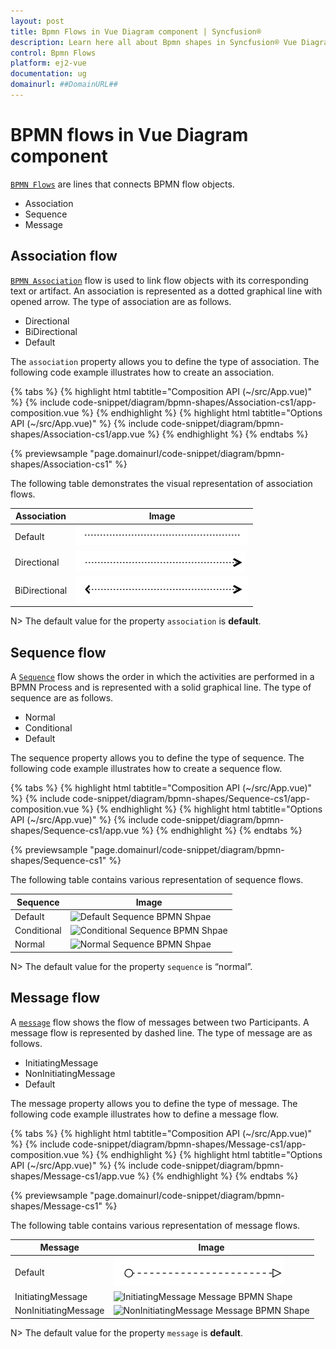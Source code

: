 ```yaml
---
layout: post
title: Bpmn Flows in Vue Diagram component | Syncfusion®
description: Learn here all about Bpmn shapes in Syncfusion® Vue Diagram component of Syncfusion Essential® JS 2 and more.
control: Bpmn Flows
platform: ej2-vue
documentation: ug
domainurl: ##DomainURL##
---
```


# BPMN flows in Vue Diagram component


[`BPMN Flows`](https://ej2.syncfusion.com/vue/documentation/api/diagram/bpmnFlow) are lines that connects BPMN flow objects.

* Association
* Sequence
* Message

## Association flow

[`BPMN Association`](https://ej2.syncfusion.com/vue/documentation/api/diagram/bpmnAssociationFlows) flow is used to link flow objects with its corresponding text or artifact. An association is represented as a dotted graphical line with opened arrow. The type of association are as follows.

* Directional
* BiDirectional
* Default

The `association` property allows you to define the type of association. The following code example illustrates how to create an association.

{% tabs %}
{% highlight html tabtitle="Composition API (~/src/App.vue)" %}
{% include code-snippet/diagram/bpmn-shapes/Association-cs1/app-composition.vue %}
{% endhighlight %}
{% highlight html tabtitle="Options API (~/src/App.vue)" %}
{% include code-snippet/diagram/bpmn-shapes/Association-cs1/app.vue %}
{% endhighlight %}
{% endtabs %}
        
{% previewsample "page.domainurl/code-snippet/diagram/bpmn-shapes/Association-cs1" %}

The following table demonstrates the visual representation of association flows.

| Association | Image |
| -------- | -------- |
| Default | ![Default BPMN FlowShapes](images/Default1.png) |
| Directional | ![Directional BPMN FlowShapes](images/Directional1.png) |
| BiDirectional | ![BiDirectional BPMN FlowShapes](images/BiDirectional.png) |

N> The default value for the property `association` is **default**.

## Sequence flow

A [`Sequence`](https://ej2.syncfusion.com/vue/documentation/api/diagram/bpmnSequenceFlows) flow shows the order in which the activities are performed in a BPMN Process and is represented with a solid graphical line. The type of sequence are as follows.

* Normal
* Conditional
* Default

The sequence property allows you to define the type of sequence. The following code example illustrates how to create a sequence flow.

{% tabs %}
{% highlight html tabtitle="Composition API (~/src/App.vue)" %}
{% include code-snippet/diagram/bpmn-shapes/Sequence-cs1/app-composition.vue %}
{% endhighlight %}
{% highlight html tabtitle="Options API (~/src/App.vue)" %}
{% include code-snippet/diagram/bpmn-shapes/Sequence-cs1/app.vue %}
{% endhighlight %}
{% endtabs %}
        
{% previewsample "page.domainurl/code-snippet/diagram/bpmn-shapes/Sequence-cs1" %}

The following table contains various representation of sequence flows.

| Sequence | Image |
| -------- | -------- |
| Default | ![Default Sequence BPMN Shpae](images/Default2.png) |
| Conditional | ![Conditional Sequence BPMN Shpae](images/Conditional.png) |
| Normal | ![Normal Sequence BPMN Shpae](images/Normal.png) |

N> The default value for the property `sequence` is “normal”.

## Message flow

A [`message`](https://ej2.syncfusion.com/vue/documentation/api/diagram/bpmnFlow#message) flow shows the flow of messages between two Participants. A message flow is represented by dashed line. The type of message are as follows.

* InitiatingMessage
* NonInitiatingMessage
* Default

The message property allows you to define the type of message. The following code example illustrates how to define a message flow.

{% tabs %}
{% highlight html tabtitle="Composition API (~/src/App.vue)" %}
{% include code-snippet/diagram/bpmn-shapes/Message-cs1/app-composition.vue %}
{% endhighlight %}
{% highlight html tabtitle="Options API (~/src/App.vue)" %}
{% include code-snippet/diagram/bpmn-shapes/Message-cs1/app.vue %}
{% endhighlight %}
{% endtabs %}
        
{% previewsample "page.domainurl/code-snippet/diagram/bpmn-shapes/Message-cs1" %}

The following table contains various representation of message flows.

| Message | Image |
| -------- | -------- |
| Default | ![Default Message BPMN Shape](images/Message-default.png) |
| InitiatingMessage | ![InitiatingMessage Message BPMN Shape](images/IMessage.png) |
| NonInitiatingMessage | ![NonInitiatingMessage Message BPMN Shape](images/NIMessage.png) |

N> The default value for the property `message` is **default**.
